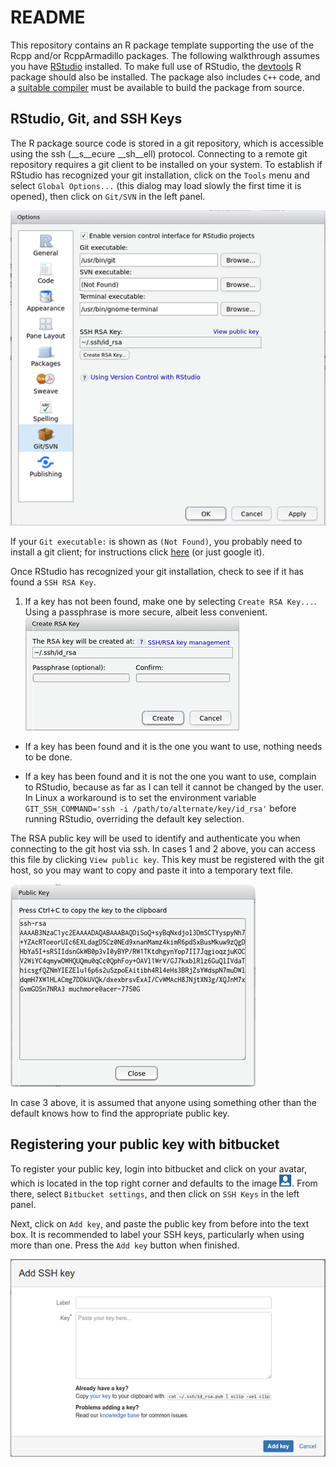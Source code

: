 # README #

This repository contains an R package template supporting the use of the Rcpp and/or RcppArmadillo packages. The following walkthrough assumes you have [RStudio](https://www.rstudio.com/) installed. To make full use of RStudio, the [devtools](https://cran.r-project.org/web/packages/devtools/index.html) R package should also be installed. The package also includes `C++` code, and a [suitable compiler](https://cran.r-project.org/doc/manuals/r-release/R-admin.html) must be available to build the package from source.

## RStudio, Git, and SSH Keys

The R package source code is stored in a git repository, which is accessible using the ssh (__s__ecure __sh__ell) protocol. Connecting to a remote git repository requires a git client to be installed on your system. To establish if RStudio has recognized your git installation, click on the `Tools` menu and select `Global Options...` (this dialog may load slowly the first time it is opened), then click on `Git/SVN` in the left panel.

![RStudio global options](./readme/SSHKey.png)

If your `Git executable:` is shown as `(Not Found)`, you probably need to install a git client; for instructions click [here](https://www.atlassian.com/git/tutorials/install-git) (or just google it).

Once RStudio has recognized your git installation, check to see if it has found a `SSH RSA Key`. 

1. If a key has not been found, make one by selecting `Create RSA Key...`. Using a passphrase is more secure, albeit less convenient.  
![Create RSA Key](./readme/CreateRSAKey.png)

- If a key has been found and it is the one you want to use, nothing needs to be done.
    
- If a key has been found and it is not the one you want to use, complain to RStudio, because as far as I can tell it cannot be changed by the user. In Linux a workaround is to set the environment variable `GIT_SSH_COMMAND='ssh -i /path/to/alternate/key/id_rsa'` before running RStudio, overriding the default key selection.

The RSA public key will be used to identify and authenticate you when connecting to the git host via ssh. In cases 1 and 2 above, you can access this file by clicking `View public key`. This key must be registered with the git host, so you may want to copy and paste it into a temporary text file.

![RSA public key](./readme/PublicKey.png)

In case 3 above, it is assumed that anyone using something other than the default knows how to find the appropriate public key.

## Registering your public key with bitbucket

To register your public key, login into bitbucket and click on your avatar, which is located in the top right corner and defaults to the image ![Avatar](./readme/BitbucketAvatar.png). From there, select `Bitbucket settings`, and then click on `SSH Keys` in the left panel.

Next, click on `Add key`, and paste the public key from before into the text box. It is recommended to label your SSH keys, particularly when using more than one. Press the `Add key` button when finished.

![Bitbucket add key](./readme/BitbucketAddKey.png)